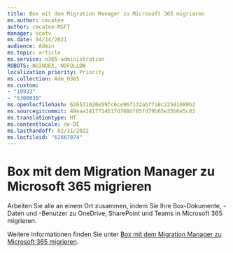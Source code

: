 ```yaml
---
title: Box mit dem Migration Manager zu Microsoft 365 migrieren
ms.author: cmcatee
author: cmcatee-MSFT
manager: scotv
ms.date: 04/14/2021
audience: Admin
ms.topic: article
ms.service: o365-administration
ROBOTS: NOINDEX, NOFOLLOW
localization_priority: Priority
ms.collection: Adm_O365
ms.custom:
- "10933"
- "5300030"
ms.openlocfilehash: 626531020e59fc6ce96f132abf7a8c22501089b2
ms.sourcegitcommit: 49eaa1417714617d768df85fd79b65e35b6e5c83
ms.translationtype: HT
ms.contentlocale: de-DE
ms.lasthandoff: 02/11/2022
ms.locfileid: "62667074"
---
```

# <a name="migrate-box-to-microsoft-365-with-migration-manager"></a>Box mit dem Migration Manager zu Microsoft 365 migrieren

Arbeiten Sie alle an einem Ort zusammen, indem Sie Ihre Box-Dokumente, -Daten und -Benutzer zu OneDrive, SharePoint und Teams in Microsoft 365 migrieren.

Weitere Informationen finden Sie unter [Box mit dem Migration Manager zu Microsoft 365 migrieren](https://docs.microsoft.com/sharepointmigration/mm-box-overview).